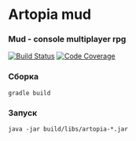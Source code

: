 # Artopia mud
### Mud - console multiplayer rpg

[![Build Status](https://travis-ci.org/Vehsamrak/Artopia.svg?branch=master)](https://travis-ci.org/Vehsamrak/Artopia) [![Code Coverage](https://codecov.io/github/Vehsamrak/Artopia/coverage.svg?branch=master)](https://codecov.io/github/vehsamrak/artopia?branch=master)

### Сборка
```
gradle build
```

### Запуск
```
java -jar build/libs/artopia-*.jar
```
